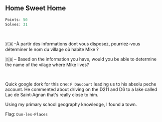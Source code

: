 ## Home Sweet Home
```js
Points: 50
Solves: 31
```

<br>

🇫🇷 –À partir des informations dont vous disposez, pourriez-vous déterminer le nom du village où habite Mike ?

🇬🇧 – Based on the information you have, would you be able to determine the name of the vilage where Mike lives?

<br>

Quick google dork for this one: `F Daucourt` leading us to his absolu peche account. He commented about driving on the D211 and D6 to a lake called Lac de Saint-Agnan that's really close to him.

Using my primary school geography knowledge, I found a town.

Flag: `Dun-les-Places`